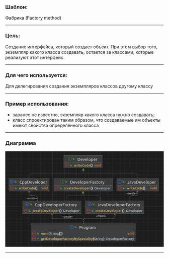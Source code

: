 ### Шаблон:

Фабрика (Factory method)

----------------------------------------------------------------------------------------------------------------------
### Цель:

Создание интерфейса, который создает объект. При этом выбор того, экземпляр какого класса создавать, остается за
классами, которые реализуют этот интерфейс.

----------------------------------------------------------------------------------------------------------------------
### Для чего используется:

Для делегирования создания экземпляров классов другому классу

----------------------------------------------------------------------------------------------------------------------
### Пример использования:

- заранее не известно, экземпляр какого класса нужно создавать;
- класс спроектирован таким образом, что создаваемые им объекты имеют свойства определенного класса

----------------------------------------------------------------------------------------------------------------------
### Диаграмма

![diagram.png](../../../diagrams/factory.png)

----------------------------------------------------------------------------------------------------------------------
